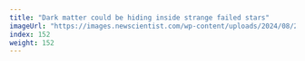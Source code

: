 ```yaml
---
title: "Dark matter could be hiding inside strange failed stars"
imageUrl: "https://images.newscientist.com/wp-content/uploads/2024/08/29202755/SEI_219103506.jpg?width=788"
index: 152
weight: 152
---
```


